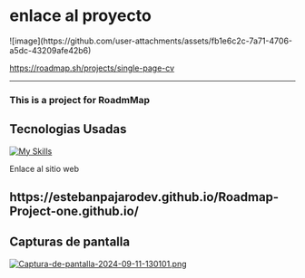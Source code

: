 <h1>enlace al proyecto</h1>
![image](https://github.com/user-attachments/assets/fb1e6c2c-7a71-4706-a5dc-43209afe42b6)

https://roadmap.sh/projects/single-page-cv

<hr>
<h3>This is a project for RoadmMap</h3>

<h2>  
Tecnologias Usadas
</h2> 

[![My Skills](https://skillicons.dev/icons?i=html)](https://skillicons.dev)

<p>Enlace al sitio web</p>
<h2>https://estebanpajarodev.github.io/Roadmap-Project-one.github.io/</h2>
<h2>Capturas de pantalla</h2>

[![Captura-de-pantalla-2024-09-11-130101.png](https://i.postimg.cc/BQFSdd6W/Captura-de-pantalla-2024-09-11-130101.png)](https://postimg.cc/SJyb91CV)
